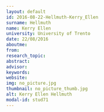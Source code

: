 ```yaml
---
layout: default 
id: 2016-08-22-Hellmuth-Kerry_Ellen
surname: Hellmuth
name: Kerry Ellen
university: University of Trento
date: 22/08/2016
aboutme: 
from: 
research_topic: 
abstract: 
advisor: 
keywords: 
website: 
img: no_picture.jpg
thumbnail: no_picture_thumb.jpg
alt: Kerry Ellen Hellmuth
modal-id: stud71
---
```

